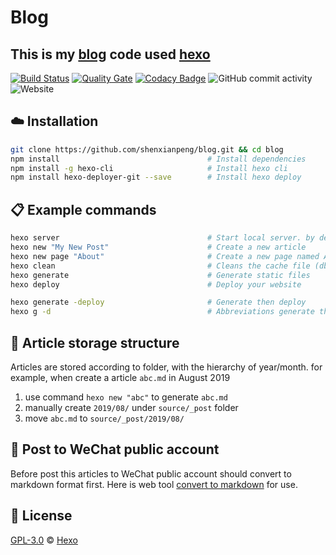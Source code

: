 # Blog

## This is my [blog](https://shenxianpeng.github.io/) code used [hexo](https://hexo.io)

[![Build Status](https://www.travis-ci.org/shenxianpeng/blog.svg?branch=master)](https://www.travis-ci.org/shenxianpeng/blog)
[![Quality Gate](https://sonarcloud.io/api/project_badges/measure?project=shenxianpeng_blog&metric=alert_status)](https://sonarcloud.io/dashboard?id=shenxianpeng_blog)
[![Codacy Badge](https://api.codacy.com/project/badge/Grade/2eff1062ed5c4971b06f33feb9696f88)](https://www.codacy.com/manual/xianpeng.shen/blog?utm_source=github.com&amp;utm_medium=referral&amp;utm_content=shenxianpeng/blog&amp;utm_campaign=Badge_Grade)
![GitHub commit activity](https://img.shields.io/github/commit-activity/y/shenxianpeng/blog)
![Website](https://img.shields.io/website?url=https%3A%2F%2Fshenxianpeng.github.io%2F)

## :cloud: Installation

```bash
git clone https://github.com/shenxianpeng/blog.git && cd blog
npm install                                 # Install dependencies
npm install -g hexo-cli                     # Install hexo cli
npm install hexo-deployer-git --save        # Install hexo deploy
```

## :clipboard: Example commands

```bash
hexo server                                 # Start local server. by default is http://localhost:4000/
hexo new "My New Post"                      # Create a new article
hexo new page "About"                       # Create a new page named About
hexo clean                                  # Cleans the cache file (db.json) and generate files (public)
hexo generate                               # Generate static files
hexo deploy                                 # Deploy your website

hexo generate -deploy                       # Generate then deploy
hexo g -d                                   # Abbreviations generate then deploy
```

## :memo: Article storage structure

Articles are stored according to folder, with the hierarchy of year/month. for example, when create a article `abc.md` in August 2019

1. use command `hexo new "abc"` to generate `abc.md`
2. manually create `2019/08/` under `source/_post` folder
3. move `abc.md` to `source/_post/2019/08/`

## :memo: Post to WeChat public account

Before post this articles to WeChat public account should convert to markdown format first. Here is web tool [convert to markdown](http://blog.didispace.com/tools/online-markdown/) for use.

## 📜 License

[GPL-3.0](https://github.com/shenxianpeng/blog/blob/master/LICENSE) © [Hexo](https://hexo.io)
